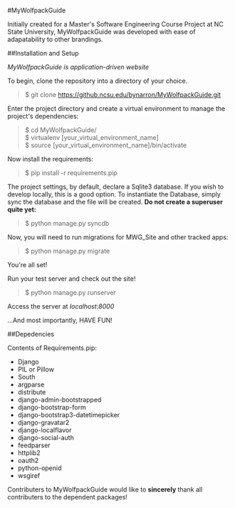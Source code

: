 #MyWolfpackGuide

Initially created for a Master's Software Engineering Course Project at NC State University, MyWolfpackGuide was developed with ease of adapatability to other brandings.

##Installation and Setup

_MyWolfpackGuide is application-driven website_

To begin, clone the repository into a directory of your choice. 

> $ git clone https://github.ncsu.edu/bynarron/MyWolfpackGuide.git

Enter the project directory and create a virtual environment to manage the project's dependencies:

> $ cd MyWolfpackGuide/ <br />
> $ virtualenv [your_virtual_environment_name] <br />
> $ source [your_virtual_environment_name]/bin/activate <br />
  
Now install the requirements:

> $ pip install -r requirements.pip

The project settings, by default, declare a Sqlite3 database. If you wish to develop locally, this is a good option. To instantiate the Database, simply sync the database and the file will be created. __Do not create a superuser quite yet:__

> $ python manage.py syncdb

Now, you will need to run migrations for MWG_Site and other tracked apps:

> $ python manage.py migrate

You're all set!

Run your test server and check out the site!

> $ python manage.py runserver

Access the server at _localhost:8000_

...And most importantly, HAVE FUN!

##Depedencies

Contents of Requirements.pip:

- Django
- PIL or Pillow
- South
- argparse
- distribute
- django-admin-bootstrapped
- django-bootstrap-form
- django-bootstrap3-datetimepicker
- django-gravatar2
- django-localflavor
- django-social-auth
- feedparser
- httplib2
- oauth2
- python-openid
- wsgiref

Contributers to MyWolfpackGuide would like to <b>sincerely</b> thank all contributers to the dependent packages!
  



